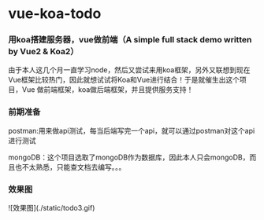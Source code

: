 # vue-koa-todo
### 用koa搭建服务器，vue做前端（A simple full stack demo written by Vue2 &amp; Koa2）
由于本人这几个月一直学习node，然后又尝试来用koa框架，另外又联想到现在Vue框架比较热门，因此就想试试将Koa和Vue进行结合！于是就催生出这个项目，Vue
做前端框架，koa做后端框架，并且提供服务支持！

<h3>前期准备</h3>

postman:用来做api测试，每当后端写完一个api，就可以通过postman对这个api进行测试

mongoDB：这个项目选取了mongoDB作为数据库，因此本人只会mongoDB，而且也不太熟悉，只能查文档去编写。。。

<h3>效果图</h3>
![效果图](./static/todo3.gif)


